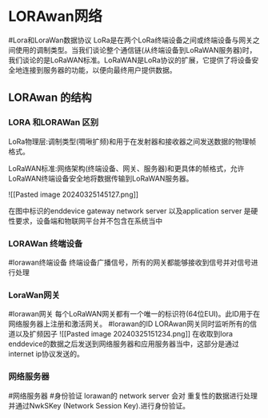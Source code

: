 # LORAwan网络
#Lora和LoraWan数据协议
LoRa是在两个LoRa终端设备之间或终端设备与网关之间使用的调制类型。当我们谈论整个通信链(从终端设备到LoRaWAN服务器)时，我们谈论的是LoRaWAN标准。LoRaWAN是LoRa协议的扩展，它提供了将设备安全地连接到服务器的功能，以便向最终用户提供数据。

## LORAwan 的结构
### LORA 和LORAWan 区别

LoRa物理层:调制类型(啁啾扩频)和用于在发射器和接收器之间发送数据的物理帧格式。

LoRaWAN标准:网络架构(终端设备、网关、服务器)和更具体的帧格式，允许LoRaWAN终端设备安全地将数据传输到LoRaWAN服务器。

![[Pasted image 20240325145127.png]]

在图中标识的enddevice  gateway network server 以及application server 是硬性要求，设备端和物联网平台并不包含在系统当中

### LORAWan 终端设备
#lorawan终端设备
终端设备广播信号，所有的网关都能够接收到信号并对信号进行处理
### LoraWan网关
#lorawan网关
每个LoRaWAN网关都有一个唯一的标识符(64位EUI)。此ID用于在网络服务器上注册和激活网关。 #lorawan的ID
LORAwan网关同时监听所有的信道以及扩频因子
![[Pasted image 20240325151234.png]]
在收取到lora enddevice的数据之后发送到网络服务器和应用服务器当中，这部分是通过internet ip协议发送的。
### 网络服务器
#网络服务器 #身份验证
lorawan的 network server 会对 重复性的数据进行处理并通过NwkSKey (Network Session Key).进行身份验证。
